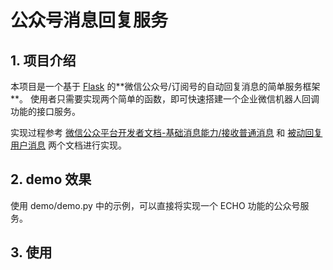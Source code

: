 # 公众号消息回复服务

## 1. 项目介绍

本项目是一个基于 [Flask](https://flask.palletsprojects.com/en/1.1.x/) 的**微信公众号/订阅号的自动回复消息的简单服务框架
**。
使用者只需要实现两个简单的函数，即可快速搭建一个企业微信机器人回调功能的接口服务。

实现过程参考 [微信公众平台开发者文档-基础消息能力/接收普通消息](https://developers.weixin.qq.com/doc/offiaccount/Message_Management/Receiving_standard_messages.html)
和 [被动回复用户消息](https://developers.weixin.qq.com/doc/offiaccount/Message_Management/Passive_user_reply_message.html)
两个文档进行实现。

## 2. demo 效果

使用 demo/demo.py 中的示例，可以直接将实现一个 ECHO 功能的公众号服务。

## 3. 使用
